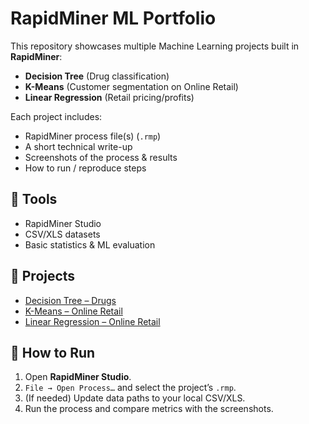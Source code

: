 # RapidMiner ML Portfolio
This repository showcases multiple Machine Learning projects built in **RapidMiner**:
- **Decision Tree** (Drug classification)
- **K-Means** (Customer segmentation on Online Retail)
- **Linear Regression** (Retail pricing/profits)

Each project includes:
- RapidMiner process file(s) (`.rmp`)
- A short technical write-up
- Screenshots of the process & results
- How to run / reproduce steps

## 🔧 Tools
- RapidMiner Studio
- CSV/XLS datasets
- Basic statistics & ML evaluation

## 📂 Projects
- [Decision Tree – Drugs](decision-tree_drugs/README.md)
- [K-Means – Online Retail](kmeans_online_retail/README.md)
- [Linear Regression – Online Retail](linear-regression_online-retail/README.md)

## 🚀 How to Run
1. Open **RapidMiner Studio**.
2. `File → Open Process…` and select the project’s `.rmp`.
3. (If needed) Update data paths to your local CSV/XLS.
4. Run the process and compare metrics with the screenshots.
